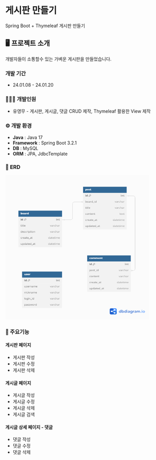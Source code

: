 # 게시판 만들기
Spring Boot + Thymeleaf 게시판 만들기

## 🖥️ 프로젝트 소개
개발자들이 소통할수 있는 가벼운 게시판을 만들었습니다.

### 개발 기간
 - 24.01.08 - 24.01.20

### 🧑‍🤝‍🧑 개발인원
 - 유영무 - 게시판, 게시글, 댓글 CRUD 제작, Thymeleaf 활용한 View 제작

### ⚙️ 개발 환경
 - **Java** : Java 17
 - **Framework** : Spring Boot 3.2.1
 - **DB** : MySQL
 - **ORM** : JPA, JdbcTemplate

### 🔗 ERD
<img src="./img/simpoERD(24.01.19).png" width="450" height="450">

### 📌 주요기능
#### 게시판 페이지
- 게시판 작성
- 게시판 수정
- 게시판 삭제
#### 게시글 페이지
- 게시글 작성
- 게시글 수정
- 게시글 삭제
- 게시글 검색
#### 게시글 상세 페이지 - 댓글
- 댓글 작성
- 댓글 수정
- 댓글 삭제

